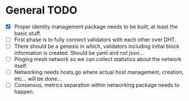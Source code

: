 # General TODO

- [x] Proper identity management package needs to be built, at least the basic stuff.
- [ ] First phase is to fully connect validators with each other over DHT.
- [ ] There should be a genesis in which, validators including initial block information is created. Should be yaml and not json...
- [ ] Pinging mesh network so we can collect statistics about the network itself.
- [ ] Networking needs hosts.go where actual host management, creation, etc... will be done...
- [ ] Consensus, metrics separation within networking package needs to happen. 
